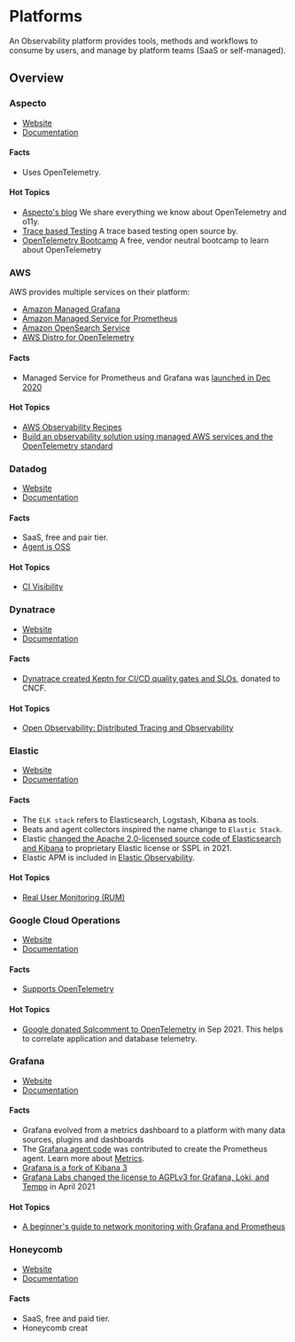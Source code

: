 # Platforms 

An Observability platform provides tools, methods and workflows to consume by users, and manage by platform teams (SaaS or self-managed).

## Overview

<!-- Keep it sorted alpha numeric. -->



### Aspecto 

- [Website](https://www.aspecto.io/)
- [Documentation](https://docs.asecpto.io/)

#### Facts

- Uses OpenTelemetry. 

#### Hot Topics 

- [Aspecto's blog](https://www.aspecto.io/blog/) We share everything we know about OpenTelemetry and o11y.
- [Trace based Testing](https://github.com/aspecto-io/malabi) A trace based testing open source by.
- [OpenTelemetry Bootcamp](https://www.aspecto.io/opentelemetry-bootcamp/) A free, vendor neutral bootcamp to learn about OpenTelemetry

### AWS

AWS provides multiple services on their platform: 

- [Amazon Managed Grafana](https://aws.amazon.com/grafana/)
- [Amazon Managed Service for Prometheus](https://aws.amazon.com/prometheus/)
- [Amazon OpenSearch Service](https://aws.amazon.com/opensearch-service/)
- [AWS Distro for OpenTelemetry](https://aws.amazon.com/otel/?otel-blogs.sort-by=item.additionalFields.createdDate&otel-blogs.sort-order=desc)

#### Facts

- Managed Service for Prometheus and Grafana was [launched in Dec 2020](https://twitter.com/rakyll/status/1338902037644206081)

#### Hot Topics 

- [AWS Observability Recipes](https://aws-observability.github.io/aws-o11y-recipes/)
- [Build an observability solution using managed AWS services and the OpenTelemetry standard](https://aws.amazon.com/blogs/mt/build-an-observability-solution-using-managed-aws-services-and-the-opentelemetry-standard/)

### Datadog 

- [Website](https://www.datadoghq.com/)
- [Documentation](https://docs.datadoghq.com/)

#### Facts

- SaaS, free and pair tier.
- [Agent is OSS](https://github.com/DataDog/datadog-agent)

#### Hot Topics 

- [CI Visibility](https://www.datadoghq.com/product/ci-cd-monitoring/)

### Dynatrace 

- [Website](https://www.dynatrace.com/)
- [Documentation](https://www.dynatrace.com/support/help)

#### Facts

- [Dynatrace created Keptn for CI/CD quality gates and SLOs](https://everyonecancontribute.com/post/2020-11-11-cafe-8-keptn/), donated to CNCF. 

#### Hot Topics 

- [Open Observability: Distributed Tracing and Observability](https://www.dynatrace.com/news/blog/open-observability-part-1-distributed-tracing-and-observability/)

### Elastic

- [Website](https://www.elastic.co/)
- [Documentation](https://www.elastic.co/guide/index.html)

#### Facts

- The `ELK stack` refers to Elasticsearch, Logstash, Kibana as tools. 
- Beats and agent collectors inspired the name change to `Elastic Stack`. 
- Elastic [changed the Apache 2.0-licensed source code of Elasticsearch and Kibana](https://www.elastic.co/pricing/faq/licensing) to proprietary Elastic license or SSPL in 2021. 
- Elastic APM is included in [Elastic Observability](https://www.elastic.co/observability). 

#### Hot Topics 

- [Real User Monitoring (RUM)](https://www.elastic.co/guide/en/apm/get-started/current/rum.html)

### Google Cloud Operations

- [Website](https://cloud.google.com/products/operations)
- [Documentation](https://cloud.google.com/products/operations#section-4) 

#### Facts

- [Supports OpenTelemetry](https://cloud.google.com/learn/what-is-opentelemetry)

#### Hot Topics 

- [Google donated Sqlcomment to OpenTelemetry](https://devops.com/google-donates-sqlcommenter-to-opentelemetry-project/) in Sep 2021. This helps to correlate application and database telemetry.

### Grafana 

- [Website](https://grafana.com/)
- [Documentation](https://grafana.com/docs/)

#### Facts

- Grafana evolved from a metrics dashboard to a platform with many data sources, plugins and dashboards
- The [Grafana agent code](https://twitter.com/gehrcke/status/1455509846049054722?s=20) was contributed to create the Prometheus agent. Learn more about [Metrics](../metrics).
- [Grafana is a fork of Kibana 3](https://grafana.com/blog/2019/09/03/the-mostly-complete-history-of-grafana-ux/)
- [Grafana Labs changed the license to AGPLv3 for Grafana, Loki, and Tempo](https://www.infoq.com/news/2021/04/grafana-licence-agpl/) in April 2021

#### Hot Topics 

- [A beginner's guide to network monitoring with Grafana and Prometheus](https://grafana.com/blog/2022/01/19/a-beginners-guide-to-network-monitoring-with-grafana-and-prometheus/)

### Honeycomb

- [Website](https://www.honeycomb.io/)
- [Documentation](https://docs.honeycomb.io/)

#### Facts

- SaaS, free and paid tier. 
- Honeycomb creat
